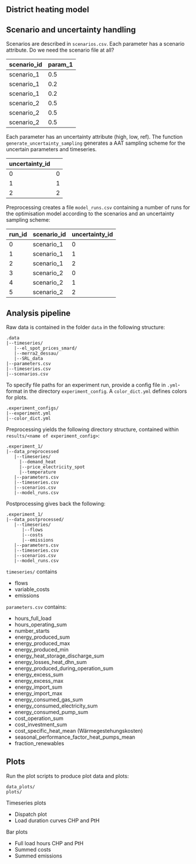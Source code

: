 District heating model
----------------------
## Scenario and uncertainty handling

Scenarios are described in `scenarios.csv`. Each parameter has a scenario attribute. Do we need the scenario file at all?

| scenario_id | param_1        |
|-------------|----------------|
| scenario_1  | 0.5            |
| scenario_1  | 0.2            |
| scenario_1  | 0.2            |
| scenario_2  | 0.5            |
| scenario_2  | 0.5            |
| scenario_2  | 0.5            |

Each parameter has an uncertainty attribute (high, low, ref). The function `generate_uncertainty_sampling` generates
a AAT sampling scheme for the uncertain parameters and timeseries.

| uncertainty_id |                |
|----------------|----------------|
| 0              | 0              |
| 1              | 1              |
| 2              | 2              |

Preprocessing creates a file `model_runs.csv` containing a number of runs for the optimisation model according
to the scenarios and an uncertainty sampling scheme:

| run_id | scenario_id | uncertainty_id |
|--------|-------------|----------------|
| 0      | scenario_1  | 0              |
| 1      | scenario_1  | 1              |
| 2      | scenario_1  | 2              |
| 3      | scenario_2  | 0              |
| 4      | scenario_2  | 1              |
| 5      | scenario_2  | 2              |

## Analysis pipeline

Raw data is contained in the folder `data` in the following structure:

```
.data
|--timeseries/
   |--el_spot_prices_smard/
   |--merra2_dessau/
   |--SRL_data
|--parameters.csv
|--timeseries.csv
|--scenarios.csv
```

To specify file paths for an experiment run, provide a config file in `.yml`-format in the directory `experiment_config`.
A `color_dict.yml` defines colors for plots.

```
.experiment_configs/
|--experiment.yml
|--color_dict.yml
```

Preprocessing yields the following directory structure, contained within `results/<name of experiment_config>`:

```
.experiment_1/
|--data_preprocessed
   |--timeseries/
     |--demand_heat
     |--price_electricity_spot
     |--temperature
   |--parameters.csv
   |--timeseries.csv
   |--scenarios.csv
   |--model_runs.csv
```

Postprocessing gives back the following:

```
.experiment_1/
|--data_postprocessed/
   |--timeseries/
      |--flows
      |--costs
      |--emissions
   |--parameters.csv
   |--timeseries.csv
   |--scenarios.csv
   |--model_runs.csv
```

`timeseries/` contains
* flows
* variable_costs
* emissions

`parameters.csv` contains:  
* hours_full_load
* hours_operating_sum
* number_starts
* energy_produced_sum
* energy_produced_max
* energy_produced_min
* energy_heat_storage_discharge_sum
* energy_losses_heat_dhn_sum
* energy_produced_during_operation_sum
* energy_excess_sum
* energy_excess_max
* energy_import_sum
* energy_import_max
* energy_consumed_gas_sum
* energy_consumed_electricity_sum
* energy_consumed_pump_sum
* cost_operation_sum
* cost_investment_sum
* cost_specific_heat_mean (Wärmegestehungskosten)
* seasonal_performance_factor_heat_pumps_mean
* fraction_renewables

## Plots

Run the plot scripts to produce plot data and plots:

```
data_plots/
plots/
```
Timeseries plots
* Dispatch plot
* Load duration curves CHP and PtH

Bar plots
* Full load hours CHP and PtH
* Summed costs
* Summed emissions
